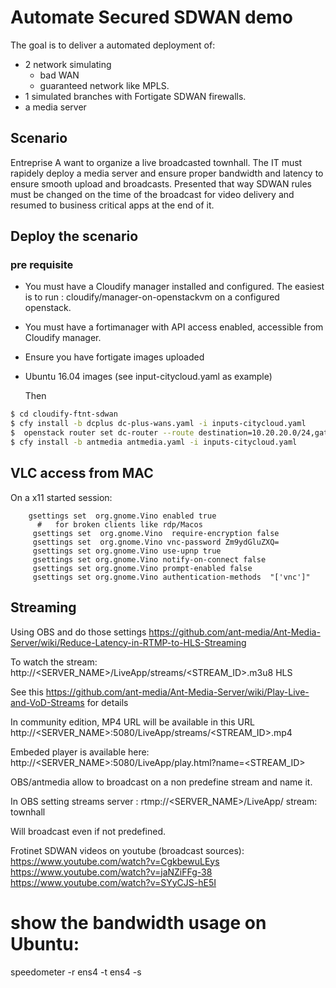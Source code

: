 # Automate Secured SDWAN demo

The goal is to deliver a automated deployment of:

 - 2 network simulating
    * bad WAN 
    * guaranteed network like MPLS.
 - 1 simulated branches with Fortigate SDWAN firewalls.
 - a media server

## Scenario
 
 Entreprise A want to organize a live broadcasted townhall. The IT must rapidely deploy a media server and ensure proper bandwidth and latency to ensure smooth upload and broadcasts.
 Presented that way SDWAN rules must be changed on the time of the broadcast for video delivery and resumed to business critical apps at the end of it.
 
 
## Deploy the scenario
### pre requisite

* You must have a Cloudify manager installed and configured. The easiest is to run : cloudify/manager-on-openstackvm on a configured openstack.
* You must have a fortimanager with API access enabled, accessible from Cloudify manager.
* Ensure you have fortigate images uploaded 
* Ubuntu 16.04 images (see input-citycloud.yaml as example)
 
  Then 
 ```bash
 $ cd cloudify-ftnt-sdwan
 $ cfy install -b dcplus dc-plus-wans.yaml -i inputs-citycloud.yaml
 $  openstack router set dc-router --route destination=10.20.20.0/24,gateway=10.40.40.254
 $ cfy install -b antmedia antmedia.yaml -i inputs-citycloud.yaml 
``` 

## VLC access from MAC

On a x11 started session:

```
    gsettings set  org.gnome.Vino enabled true
      #   for broken clients like rdp/Macos
     gsettings set  org.gnome.Vino  require-encryption false
     gsettings set  org.gnome.Vino vnc-password Zm9ydGluZXQ=
     gsettings set org.gnome.Vino use-upnp true
     gsettings set org.gnome.Vino notify-on-connect false
     gsettings set org.gnome.Vino prompt-enabled false
     gsettings set org.gnome.Vino authentication-methods  "['vnc']"
```

 ## Streaming
 
 Using OBS and do those settings
 https://github.com/ant-media/Ant-Media-Server/wiki/Reduce-Latency-in-RTMP-to-HLS-Streaming
 
 To watch the stream:
 http://<SERVER_NAME>/LiveApp/streams/<STREAM_ID>.m3u8 HLS
 
 See this https://github.com/ant-media/Ant-Media-Server/wiki/Play-Live-and-VoD-Streams for details
 
 In community edition, MP4 URL will be available in this URL http://<SERVER_NAME>:5080/LiveApp/streams/<STREAM_ID>.mp4

Embeded player is available here:
http://<SERVER_NAME>:5080/LiveApp/play.html?name=<STREAM_ID> 

OBS/antmedia allow to broadcast on a non predefine stream and name it.

In OBS setting streams server :
  rtmp://<SERVER_NAME>/LiveApp/   stream: townhall

Will broadcast even if not predefined.

Frotinet SDWAN videos on youtube (broadcast sources):
 https://www.youtube.com/watch?v=CgkbewuLEys  https://www.youtube.com/watch?v=jaNZiFFg-38  https://www.youtube.com/watch?v=SYyCJS-hE5I

# show the bandwidth usage on Ubuntu:

speedometer -r ens4 -t ens4 -s